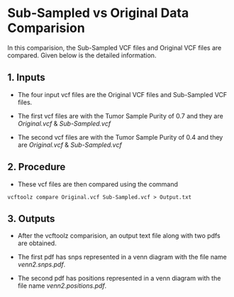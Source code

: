 # Sub-Sampled vs Original Data Comparision

In this comparision, the Sub-Sampled VCF files and Original VCF files are compared. Given below is the detailed information.

## 1. Inputs

* The four input vcf files are the Original VCF files and Sub-Sampled VCF files.

* The first vcf files are with the Tumor Sample Purity of 0.7 and they are *Original.vcf* & *Sub-Sampled.vcf*

* The second vcf files are with the Tumor Sample Purity of 0.4 and they are *Original.vcf* & *Sub-Sampled.vcf*

## 2. Procedure

* These vcf files are then compared using the command

```
vcftoolz compare Original.vcf Sub-Sampled.vcf > Output.txt
```

## 3. Outputs

* After the vcftoolz comparision, an output text file along with two pdfs are obtained.

* The first pdf has snps represented in a venn diagram with the file name *venn2.snps.pdf*.

* The second pdf has positions represented in a venn diagram with the file name *venn2.positions.pdf*.

